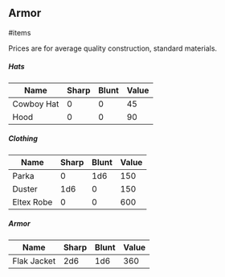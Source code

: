 Armor
---
#items

Prices are for average quality construction, standard materials.


##### Hats
| Name | Sharp | Blunt | Value |
|---|---|---|---|
| Cowboy Hat | 0 | 0 | 45 |
| Hood | 0 | 0 | 90 |


##### Clothing
| Name | Sharp | Blunt | Value |
|---|---|---|---|
| Parka | 0 | 1d6 | 150 |
| Duster | 1d6 | 0 | 150 |
| Eltex Robe | 0 | 0 | 600 |


##### Armor
| Name | Sharp | Blunt | Value |
|---|---|---|---|
| Flak Jacket | 2d6 | 1d6 | 360 |
